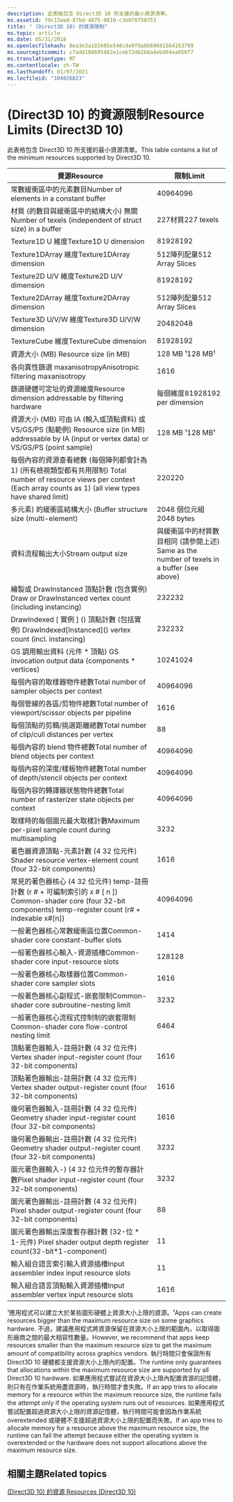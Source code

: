 ```yaml
---
description: 此表格包含 Direct3D 10 所支援的最小資源清單。
ms.assetid: 79c13aed-87bd-4875-9810-c3e078f58753
title: " (Direct3D 10) 的資源限制"
ms.topic: article
ms.date: 05/31/2018
ms.openlocfilehash: 8ea3e3a181605e548c4e9f0a8b69691564163799
ms.sourcegitcommit: c7add10d695482e1ceb72d62b8a4ebd84ea050f7
ms.translationtype: MT
ms.contentlocale: zh-TW
ms.lasthandoff: 01/07/2021
ms.locfileid: "104026023"
---
```

# <a name="resource-limits-direct3d-10"></a><span data-ttu-id="55c6d-103"> (Direct3D 10) 的資源限制</span><span class="sxs-lookup"><span data-stu-id="55c6d-103">Resource Limits (Direct3D 10)</span></span>

<span data-ttu-id="55c6d-104">此表格包含 Direct3D 10 所支援的最小資源清單。</span><span class="sxs-lookup"><span data-stu-id="55c6d-104">This table contains a list of the minimum resources supported by Direct3D 10.</span></span>



| <span data-ttu-id="55c6d-105">資源</span><span class="sxs-lookup"><span data-stu-id="55c6d-105">Resource</span></span>                                                                                               | <span data-ttu-id="55c6d-106">限制</span><span class="sxs-lookup"><span data-stu-id="55c6d-106">Limit</span></span>                                                |
|--------------------------------------------------------------------------------------------------------|------------------------------------------------------|
| <span data-ttu-id="55c6d-107">常數緩衝區中的元素數目</span><span class="sxs-lookup"><span data-stu-id="55c6d-107">Number of elements in a constant buffer</span></span>                                                                | <span data-ttu-id="55c6d-108">4096</span><span class="sxs-lookup"><span data-stu-id="55c6d-108">4096</span></span>                                                 |
| <span data-ttu-id="55c6d-109">材質 (的數目與緩衝區中的結構大小) 無關</span><span class="sxs-lookup"><span data-stu-id="55c6d-109">Number of texels (independent of struct size) in a buffer</span></span>                                              | <span data-ttu-id="55c6d-110">227材質</span><span class="sxs-lookup"><span data-stu-id="55c6d-110">227 texels</span></span>                                           |
| <span data-ttu-id="55c6d-111">Texture1D U 維度</span><span class="sxs-lookup"><span data-stu-id="55c6d-111">Texture1D U dimension</span></span>                                                                                  | <span data-ttu-id="55c6d-112">8192</span><span class="sxs-lookup"><span data-stu-id="55c6d-112">8192</span></span>                                                 |
| <span data-ttu-id="55c6d-113">Texture1DArray 維度</span><span class="sxs-lookup"><span data-stu-id="55c6d-113">Texture1DArray dimension</span></span>                                                                               | <span data-ttu-id="55c6d-114">512陣列配量</span><span class="sxs-lookup"><span data-stu-id="55c6d-114">512 Array Slices</span></span>                                     |
| <span data-ttu-id="55c6d-115">Texture2D U/V 維度</span><span class="sxs-lookup"><span data-stu-id="55c6d-115">Texture2D U/V dimension</span></span>                                                                                | <span data-ttu-id="55c6d-116">8192</span><span class="sxs-lookup"><span data-stu-id="55c6d-116">8192</span></span>                                                 |
| <span data-ttu-id="55c6d-117">Texture2DArray 維度</span><span class="sxs-lookup"><span data-stu-id="55c6d-117">Texture2DArray dimension</span></span>                                                                               | <span data-ttu-id="55c6d-118">512陣列配量</span><span class="sxs-lookup"><span data-stu-id="55c6d-118">512 Array Slices</span></span>                                     |
| <span data-ttu-id="55c6d-119">Texture3D U/V/W 維度</span><span class="sxs-lookup"><span data-stu-id="55c6d-119">Texture3D U/V/W dimension</span></span>                                                                              | <span data-ttu-id="55c6d-120">2048</span><span class="sxs-lookup"><span data-stu-id="55c6d-120">2048</span></span>                                                 |
| <span data-ttu-id="55c6d-121">TextureCube 維度</span><span class="sxs-lookup"><span data-stu-id="55c6d-121">TextureCube dimension</span></span>                                                                                  | <span data-ttu-id="55c6d-122">8192</span><span class="sxs-lookup"><span data-stu-id="55c6d-122">8192</span></span>                                                 |
| <span data-ttu-id="55c6d-123">資源大小 (MB) </span><span class="sxs-lookup"><span data-stu-id="55c6d-123">Resource size (in MB)</span></span>                                                                                  | <span data-ttu-id="55c6d-124">128 MB ¹</span><span class="sxs-lookup"><span data-stu-id="55c6d-124">128 MB¹</span></span>                                              |
| <span data-ttu-id="55c6d-125">各向異性篩選 maxanisotropy</span><span class="sxs-lookup"><span data-stu-id="55c6d-125">Anisotropic filtering maxanisotropy</span></span>                                                                    | <span data-ttu-id="55c6d-126">16</span><span class="sxs-lookup"><span data-stu-id="55c6d-126">16</span></span>                                                   |
| <span data-ttu-id="55c6d-127">篩選硬體可定址的資源維度</span><span class="sxs-lookup"><span data-stu-id="55c6d-127">Resource dimension addressable by filtering hardware</span></span>                                                   | <span data-ttu-id="55c6d-128">每個維度8192</span><span class="sxs-lookup"><span data-stu-id="55c6d-128">8192 per dimension</span></span>                                   |
| <span data-ttu-id="55c6d-129">資源大小 (MB) 可由 IA (輸入或頂點資料) 或 VS/GS/PS (點範例) </span><span class="sxs-lookup"><span data-stu-id="55c6d-129">Resource size (in MB) addressable by IA (input or vertex data) or VS/GS/PS (point sample)</span></span>              | <span data-ttu-id="55c6d-130">128 MB ¹</span><span class="sxs-lookup"><span data-stu-id="55c6d-130">128 MB¹</span></span>                                              |
| <span data-ttu-id="55c6d-131">每個內容的資源查看總數 (每個陣列都會計為 1)  (所有檢視類型都有共用限制) </span><span class="sxs-lookup"><span data-stu-id="55c6d-131">Total number of resource views per context (Each array counts as 1) (all view types have shared limit)</span></span> | <span data-ttu-id="55c6d-132">220</span><span class="sxs-lookup"><span data-stu-id="55c6d-132">220</span></span>                                                  |
| <span data-ttu-id="55c6d-133">多元素) 的緩衝區結構大小 (</span><span class="sxs-lookup"><span data-stu-id="55c6d-133">Buffer structure size (multi-element)</span></span>                                                                  | <span data-ttu-id="55c6d-134">2048 個位元組</span><span class="sxs-lookup"><span data-stu-id="55c6d-134">2048 bytes</span></span>                                           |
| <span data-ttu-id="55c6d-135">資料流程輸出大小</span><span class="sxs-lookup"><span data-stu-id="55c6d-135">Stream output size</span></span>                                                                                     | <span data-ttu-id="55c6d-136">與緩衝區中的材質數目相同 (請參閱上述) </span><span class="sxs-lookup"><span data-stu-id="55c6d-136">Same as the number of texels in a buffer (see above)</span></span> |
| <span data-ttu-id="55c6d-137">繪製或 DrawInstanced 頂點計數 (包含實例) </span><span class="sxs-lookup"><span data-stu-id="55c6d-137">Draw or DrawInstanced vertex count (including instancing)</span></span>                                              | <span data-ttu-id="55c6d-138">232</span><span class="sxs-lookup"><span data-stu-id="55c6d-138">232</span></span>                                                  |
| <span data-ttu-id="55c6d-139">DrawIndexed \[ 實例 \] () 頂點計數 (包括實例) </span><span class="sxs-lookup"><span data-stu-id="55c6d-139">DrawIndexed\[Instanced\]() vertex count (incl. instancing)</span></span>                                             | <span data-ttu-id="55c6d-140">232</span><span class="sxs-lookup"><span data-stu-id="55c6d-140">232</span></span>                                                  |
| <span data-ttu-id="55c6d-141">GS 調用輸出資料 (元件 \* 頂點) </span><span class="sxs-lookup"><span data-stu-id="55c6d-141">GS invocation output data (components \* vertices)</span></span>                                                     | <span data-ttu-id="55c6d-142">1024</span><span class="sxs-lookup"><span data-stu-id="55c6d-142">1024</span></span>                                                 |
| <span data-ttu-id="55c6d-143">每個內容的取樣器物件總數</span><span class="sxs-lookup"><span data-stu-id="55c6d-143">Total number of sampler objects per context</span></span>                                                            | <span data-ttu-id="55c6d-144">4096</span><span class="sxs-lookup"><span data-stu-id="55c6d-144">4096</span></span>                                                 |
| <span data-ttu-id="55c6d-145">每個管線的各區/剪物件總數</span><span class="sxs-lookup"><span data-stu-id="55c6d-145">Total number of viewport/scissor objects per pipeline</span></span>                                                  | <span data-ttu-id="55c6d-146">16</span><span class="sxs-lookup"><span data-stu-id="55c6d-146">16</span></span>                                                   |
| <span data-ttu-id="55c6d-147">每個頂點的剪輯/挑選距離總數</span><span class="sxs-lookup"><span data-stu-id="55c6d-147">Total number of clip/cull distances per vertex</span></span>                                                         | <span data-ttu-id="55c6d-148">8</span><span class="sxs-lookup"><span data-stu-id="55c6d-148">8</span></span>                                                    |
| <span data-ttu-id="55c6d-149">每個內容的 blend 物件總數</span><span class="sxs-lookup"><span data-stu-id="55c6d-149">Total number of blend objects per context</span></span>                                                              | <span data-ttu-id="55c6d-150">4096</span><span class="sxs-lookup"><span data-stu-id="55c6d-150">4096</span></span>                                                 |
| <span data-ttu-id="55c6d-151">每個內容的深度/樣板物件總數</span><span class="sxs-lookup"><span data-stu-id="55c6d-151">Total number of depth/stencil objects per context</span></span>                                                      | <span data-ttu-id="55c6d-152">4096</span><span class="sxs-lookup"><span data-stu-id="55c6d-152">4096</span></span>                                                 |
| <span data-ttu-id="55c6d-153">每個內容的轉譯器狀態物件總數</span><span class="sxs-lookup"><span data-stu-id="55c6d-153">Total number of rasterizer state objects per context</span></span>                                                   | <span data-ttu-id="55c6d-154">4096</span><span class="sxs-lookup"><span data-stu-id="55c6d-154">4096</span></span>                                                 |
| <span data-ttu-id="55c6d-155">取樣時的每個圖元最大取樣計數</span><span class="sxs-lookup"><span data-stu-id="55c6d-155">Maximum per-pixel sample count during multisampling</span></span>                                                    | <span data-ttu-id="55c6d-156">32</span><span class="sxs-lookup"><span data-stu-id="55c6d-156">32</span></span>                                                   |
| <span data-ttu-id="55c6d-157">著色器資源頂點-元素計數 (4 32 位元件) </span><span class="sxs-lookup"><span data-stu-id="55c6d-157">Shader resource vertex-element count (four 32-bit components)</span></span>                                          | <span data-ttu-id="55c6d-158">16</span><span class="sxs-lookup"><span data-stu-id="55c6d-158">16</span></span>                                                   |
| <span data-ttu-id="55c6d-159">常見的著色器核心 (4 32 位元件) temp-註冊計數 (r \# + 可編制索引的 x \# \[ n \]) </span><span class="sxs-lookup"><span data-stu-id="55c6d-159">Common-shader core (four 32-bit components) temp-register count (r\# + indexable x\#\[n\])</span></span>             | <span data-ttu-id="55c6d-160">4096</span><span class="sxs-lookup"><span data-stu-id="55c6d-160">4096</span></span>                                                 |
| <span data-ttu-id="55c6d-161">一般著色器核心常數緩衝區位置</span><span class="sxs-lookup"><span data-stu-id="55c6d-161">Common-shader core constant-buffer slots</span></span>                                                               | <span data-ttu-id="55c6d-162">14</span><span class="sxs-lookup"><span data-stu-id="55c6d-162">14</span></span>                                                   |
| <span data-ttu-id="55c6d-163">一般著色器核心輸入-資源插槽</span><span class="sxs-lookup"><span data-stu-id="55c6d-163">Common-shader core input-resource slots</span></span>                                                                | <span data-ttu-id="55c6d-164">128</span><span class="sxs-lookup"><span data-stu-id="55c6d-164">128</span></span>                                                  |
| <span data-ttu-id="55c6d-165">一般著色器核心取樣器位置</span><span class="sxs-lookup"><span data-stu-id="55c6d-165">Common-shader core sampler slots</span></span>                                                                       | <span data-ttu-id="55c6d-166">16</span><span class="sxs-lookup"><span data-stu-id="55c6d-166">16</span></span>                                                   |
| <span data-ttu-id="55c6d-167">一般著色器核心副程式-嵌套限制</span><span class="sxs-lookup"><span data-stu-id="55c6d-167">Common-shader core subroutine-nesting limit</span></span>                                                            | <span data-ttu-id="55c6d-168">32</span><span class="sxs-lookup"><span data-stu-id="55c6d-168">32</span></span>                                                   |
| <span data-ttu-id="55c6d-169">一般著色器核心流程式控制制的嵌套限制</span><span class="sxs-lookup"><span data-stu-id="55c6d-169">Common-shader core flow-control nesting limit</span></span>                                                          | <span data-ttu-id="55c6d-170">64</span><span class="sxs-lookup"><span data-stu-id="55c6d-170">64</span></span>                                                   |
| <span data-ttu-id="55c6d-171">頂點著色器輸入-註冊計數 (4 32 位元件) </span><span class="sxs-lookup"><span data-stu-id="55c6d-171">Vertex shader input-register count (four 32-bit components)</span></span>                                            | <span data-ttu-id="55c6d-172">16</span><span class="sxs-lookup"><span data-stu-id="55c6d-172">16</span></span>                                                   |
| <span data-ttu-id="55c6d-173">頂點著色器輸出-註冊計數 (4 32 位元件) </span><span class="sxs-lookup"><span data-stu-id="55c6d-173">Vertex shader output-register count (four 32-bit components)</span></span>                                           | <span data-ttu-id="55c6d-174">16</span><span class="sxs-lookup"><span data-stu-id="55c6d-174">16</span></span>                                                   |
| <span data-ttu-id="55c6d-175">幾何著色器輸入-註冊計數 (4 32 位元件) </span><span class="sxs-lookup"><span data-stu-id="55c6d-175">Geometry shader input-register count (four 32-bit components)</span></span>                                          | <span data-ttu-id="55c6d-176">16</span><span class="sxs-lookup"><span data-stu-id="55c6d-176">16</span></span>                                                   |
| <span data-ttu-id="55c6d-177">幾何著色器輸出-註冊計數 (4 32 位元件) </span><span class="sxs-lookup"><span data-stu-id="55c6d-177">Geometry shader output-register count (four 32-bit components)</span></span>                                         | <span data-ttu-id="55c6d-178">32</span><span class="sxs-lookup"><span data-stu-id="55c6d-178">32</span></span>                                                   |
| <span data-ttu-id="55c6d-179">圖元著色器輸入-)  (4 32 位元件的暫存器計數</span><span class="sxs-lookup"><span data-stu-id="55c6d-179">Pixel shader input-register count (four 32-bit components)</span></span>                                             | <span data-ttu-id="55c6d-180">32</span><span class="sxs-lookup"><span data-stu-id="55c6d-180">32</span></span>                                                   |
| <span data-ttu-id="55c6d-181">圖元著色器輸出-註冊計數 (4 32 位元件) </span><span class="sxs-lookup"><span data-stu-id="55c6d-181">Pixel shader output-register count (four 32-bit components)</span></span>                                            | <span data-ttu-id="55c6d-182">8</span><span class="sxs-lookup"><span data-stu-id="55c6d-182">8</span></span>                                                    |
| <span data-ttu-id="55c6d-183">圖元著色器輸出深度暫存器計數 (32-位 \* 1-元件) </span><span class="sxs-lookup"><span data-stu-id="55c6d-183">Pixel shader output depth register count(32-bit\*1-component)</span></span>                                          | <span data-ttu-id="55c6d-184">1</span><span class="sxs-lookup"><span data-stu-id="55c6d-184">1</span></span>                                                    |
| <span data-ttu-id="55c6d-185">輸入組合語言索引輸入資源插槽</span><span class="sxs-lookup"><span data-stu-id="55c6d-185">Input assembler index input resource slots</span></span>                                                             | <span data-ttu-id="55c6d-186">1</span><span class="sxs-lookup"><span data-stu-id="55c6d-186">1</span></span>                                                    |
| <span data-ttu-id="55c6d-187">輸入組合語言頂點輸入資源插槽</span><span class="sxs-lookup"><span data-stu-id="55c6d-187">Input assembler vertex input resource slots</span></span>                                                            | <span data-ttu-id="55c6d-188">16</span><span class="sxs-lookup"><span data-stu-id="55c6d-188">16</span></span>                                                   |



 

<span data-ttu-id="55c6d-189">¹應用程式可以建立大於某些圖形硬體上資源大小上限的資源。</span><span class="sxs-lookup"><span data-stu-id="55c6d-189">¹Apps can create resources bigger than the maximum resource size on some graphics hardware.</span></span> <span data-ttu-id="55c6d-190">不過，建議應用程式將資源保留在資源大小上限的範圍內，以取得圖形廠商之間的最大相容性數量。</span><span class="sxs-lookup"><span data-stu-id="55c6d-190">However, we recommend that apps keep resources smaller than the maximum resource size to get the maximum amount of compatibility across graphics vendors.</span></span> <span data-ttu-id="55c6d-191">執行時間只會保證所有 Direct3D 10 硬體都支援資源大小上限內的配置。</span><span class="sxs-lookup"><span data-stu-id="55c6d-191">The runtime only guarantees that allocations within the maximum resource size are supported by all Direct3D 10 hardware.</span></span> <span data-ttu-id="55c6d-192">如果應用程式嘗試在資源大小上限內配置資源的記憶體，則只有在作業系統用盡資源時，執行時間才會失敗。</span><span class="sxs-lookup"><span data-stu-id="55c6d-192">If an app tries to allocate memory for a resource within the maximum resource size, the runtime fails the attempt only if the operating system runs out of resources.</span></span> <span data-ttu-id="55c6d-193">如果應用程式嘗試配置超過資源大小上限的資源記憶體，執行時間可能會因為作業系統 overextended 或硬體不支援超過資源大小上限的配置而失敗。</span><span class="sxs-lookup"><span data-stu-id="55c6d-193">If an app tries to allocate memory for a resource above the maximum resource size, the runtime can fail the attempt because either the operating system is overextended or the hardware does not support allocations above the maximum resource size.</span></span>

## <a name="related-topics"></a><span data-ttu-id="55c6d-194">相關主題</span><span class="sxs-lookup"><span data-stu-id="55c6d-194">Related topics</span></span>

<dl> <dt>

[<span data-ttu-id="55c6d-195"> (Direct3D 10) 的資源 </span><span class="sxs-lookup"><span data-stu-id="55c6d-195">Resources (Direct3D 10)</span></span>](d3d10-graphics-programming-guide-resources.md)
</dt> </dl>

 

 



